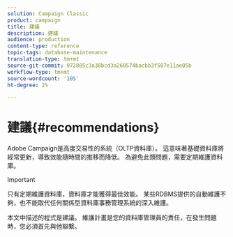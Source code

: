 ```yaml
---
solution: Campaign Classic
product: campaign
title: 建議
description: 建議
audience: production
content-type: reference
topic-tags: database-maintenance
translation-type: tm+mt
source-git-commit: 972885c3a38bcd3a260574bacbb3f507e11ae05b
workflow-type: tm+mt
source-wordcount: '105'
ht-degree: 2%

---
```



# 建議{#recommendations}

Adobe Campaign是高度交易性的系統（OLTP資料庫）。 這意味著基礎資料庫將經常更新，導致效能隨時間的推移而降低。 為避免此類問題，需要定期維護資料庫。

>[!IMPORTANT]
>
>只有定期維護資料庫，資料庫才能獲得最佳效能。 某些RDBMS提供的自動維護不夠，也不能取代任何關係型資料庫事務管理系統的深入維護。
>  
>本文中描述的程式是建議。 維護計畫是您的資料庫管理員的責任，在發生問題時，您必須首先與他聯繫。
